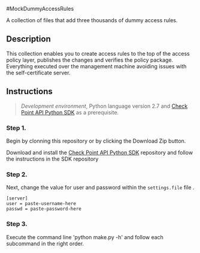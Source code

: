 #MockDummyAccessRules

A collection of files that add three thousands of dummy access rules.

## Description

This collection enables you to create access rules to the top of the access policy layer, publishes the changes and verifies the policy package. Everything executed over the management machine avoiding issues with the self-certificate server.

## Instructions

> *Development environment*, Python language version 2.7 and [Check Point API Python SDK](https://github.com/CheckPoint-APIs-Team/cpapi-python-sdk) as a prerequisite.

### Step 1.

Begin by clonning this repository or by clicking the Download Zip button.

Download and install the [Check Point API Python SDK](https://github.com/CheckPoint-APIs-Team/cpapi-python-sdk) repository and follow the instructions in the SDK repository

### Step 2.

Next, change the value for user and password within the `settings.file` file .

```
[server]
user = paste-username-here
passwd = paste-password-here
```

### Step 3.

Execute the command line 'python make.py -h' and follow each subcommand in the right order.
